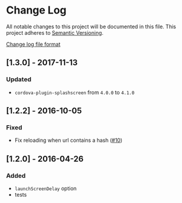 # Change Log

All notable changes to this project will be documented in this file.
This project adheres to [Semantic Versioning](http://semver.org/).

[Change log file format](http://keepachangelog.com/)

## [1.3.0] - 2017-11-13
### Updated

- `cordova-plugin-splashscreen` from `4.0.0` to `4.1.0`

## [1.2.2] - 2016-10-05
### Fixed

- Fix reloading when url contains a hash ([#10](https://github.com/jamielob/reloader/issues/10))

## [1.2.0] - 2016-04-26
### Added
- `launchScreenDelay` option
- tests
